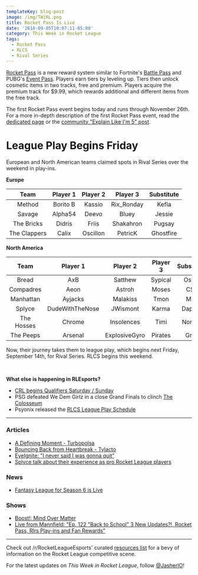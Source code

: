 ```yaml
---
templateKey: blog-post
image: /img/TWiRL.png
title: Rocket Pass Is Live
date: '2018-09-05T10:07:11-05:00'
category: This Week in Rocket League
tags:
  - Rocket Pass
  - RLCS
  - Rival Series
---
```

[Rocket Pass](https://www.rocketleague.com/news/rocket-pass-a-closer-look/) is a new reward system similar to Fortnite's [Battle Pass](https://www.epicgames.com/fortnite/en-US/battle-pass/season-5) and PUBG's [Event Pass](https://www.eurogamer.net/articles/2018-06-22-pubg-season-event-pass-cost-rewards-5414). Players earn tiers by leveling up. Tiers then unlock cosmetic items in two tracks, free and premium. Players acquire the premium track for $9.99, which rewards additional and different items from the free track. 

The first Rocket Pass event begins today and runs through November 26th. For a more in-depth description of the first Rocket Pass event, read the [dedicated page](https://www.rocketleague.com/game-info/rocketpass/rocket-pass-1/) or the [community "Explain Like I'm 5" post](https://www.reddit.com/r/RocketLeague/comments/9bx5vv/rocket_pass_explain_like_im_5_edition/).

# League Play Begins Friday

European and North American teams claimed spots in Rival Series over the weekend in play-ins.  

**Europe**

| Team | Player 1 | Player 2 | Player 3 | Substitute |
|:------------:|:--------:|:--------:|:----------:|:----------:|
| Method | Borito B | Kassio | Rix_Ronday | Kefla |
| Savage | Alpha54 | Deevo | Bluey | Jessie |
| The Bricks | Didris | Friis | Shakahron | Pugsay |
| The Clappers | Calix | Oscillon | PetricK | Ghostfire |

**North America**

| Team | Player 1 | Player 2 | Player 3 | Substitute |
|:----------:|:---------------:|:-------------:|:--------:|:----------:|
| Bread | AxB | Satthew | Sypical | Ostyn |
| Compadres | Aeon | Astroh | Moses | CS3 |
| Manhattan | Ayjacks | Malakiss | Tmon | Mist |
| Splyce | DudeWithTheNose | JWismont | Karma | Dappur |
| The Hosses | Chrome | Insolences | Timi | Nomad |
| The Peeps | Arsenal | ExplosiveGyro | Pirates | Gray |

Now, their journey takes them to league play, which begins next Friday, September 14th, for Rival Series. RLCS begins this weekend. 

&nbsp;

**What else is happening in RLEsports?**

* [CRL begins Qualifiers Saturday / Sunday](https://www.rocketleagueesports.com/news/collegiate-rocket-league-is-back-in-session-/)
* PSG defeated We Dem Girlz in a close Grand Finals to clinch [The Colosseum](https://liquipedia.net/rocketleague/Rewind_Gaming/The_Colosseum)
* Psyonix released the [RLCS League Play Schedule](https://twitter.com/RLEsports/status/1037053818121347072)

---

### Articles

* [A Defining Moment - Turbopolsa](https://www.theplayerslobby.com/2473/a-defining-moment-turbopolsa-team-dignitas-rocket-league-worlds/#.3pn1xHrDPv)
* [Bouncing Back from Heartbreak - Tylacto](https://www.theplayerslobby.com/2315/bouncing-back-from-heartbreak-by-tylacto-secret/#.o73yQEuzhM)
* [EyeIgnite: "I never said I was gonna quit"](https://rocketeers.gg/eyeignite-interview-fortnite-rocket-league-meta/)
* [Splyce talk about their experience as pro Rocket League players](http://www.dailymail.co.uk/sport/esports/article-6115297/Splyce-talk-experiences-pro-Rocket-League-players.html)

### News

* [Fantasy League for Season 6 is Live](https://www.reddit.com/r/RocketLeagueEsports/comments/9czp4o/rlg_fantasy_league_is_now_live/)

### Shows

* [Boost!: Mind Over Matter](https://www.youtube.com/watch?v=BLIizG4SWuU)
* [Live from Mannfield: "Ep. 122 "Back to School" 3 New Updates?!, Rocket Pass, Rlrs Play-ins and Fan Rewards"](http://www.lfmannfield.com/episodes/2018/9/4/ep-122-back-to-school-3-new-updates-rocket-pass-rlrs-play-ins-and-fan-rewards)

---

Check out /r/RocketLeagueEsports' curated [resources list](https://www.reddit.com/r/RocketLeagueEsports/wiki/links) for a bevy of information on the Rocket League competitive scene.

For the latest updates on *This Week in Rocket League*, follow [@JasherIO](https://twitter.com/JasherIO)!
